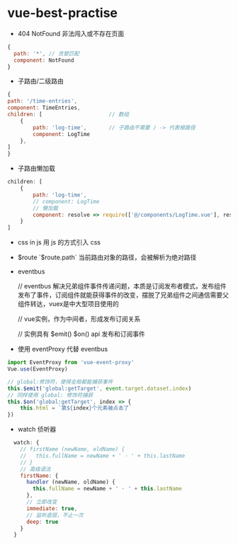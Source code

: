 # vue-best-practise

- 404 NotFound
非法闯入或不存在页面
```js
{
  path: '*', // 贪婪匹配
  component: NotFound
}
```
- 子路由/二级路由
```js
{
path: '/time-entries',
component: TimeEntries,
children: [                     // 数组
    {
        path: 'log-time',       // 子路由不需要 / -> 代表根路径
        component: LogTime
    },
]
}
```
- 子路由懒加载
```js
children: [
    {
        path: 'log-time',
        // component: LogTime
        // 懒加载
        component: resolve => require(['@/components/LogTime.vue'], resolve)
    }
]
```

- css in js
用 js 的方式引入 css

- $route
`$route.path` 当前路由对象的路径，会被解析为绝对路径

- eventbus

    // eventbus 解决兄弟组件事件传递问题，本质是订阅发布者模式，发布组件发布了事件，订阅组件就能获得事件的改变，摆脱了兄弟组件之间通信需要父组件转达，vuex是中大型项目使用的

    // vue实例，作为中间者，形成发布订阅关系

    // 实例具有 $emit() $on() api 发布和订阅事件

- 使用 eventProxy 代替 eventbus
```js
import EventProxy from 'vue-event-proxy'
Vue.use(EventProxy)
```
```js
// global:修饰符，使得全局都能捕获事件
this.$emit('global:getTarget', event.target.dataset.index)
// 同样使用 global: 修饰符捕获
this.$on('global:getTarget', index => {
    this.html = `第${index}个元素被点击了`
})
```

- watch 侦听器
```js
  watch: {
    // firstName (newName, oldName) {
    //   this.fullName = newName + ' · ' + this.lastName
    // }
    // 高级语法
    firstName: {
      handler (newName, oldName) {
        this.fullName = newName + ' · ' + this.lastName
      },
      // 立即改变
      immediate: true,
      // 监听底层，不止一次
      deep: true
    }
  }
```